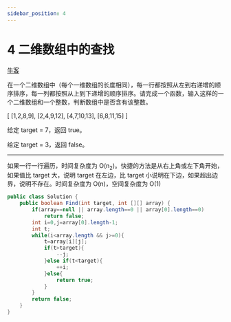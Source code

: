 ```yaml
---
sidebar_position: 4
---
```


# 4 二维数组中的查找

[牛客](https://www.nowcoder.com/practice/abc3fe2ce8e146608e868a70efebf62e)

在一个二维数组中（每个一维数组的长度相同），每一行都按照从左到右递增的顺序排序，每一列都按照从上到下递增的顺序排序。请完成一个函数，输入这样的一个二维数组和一个整数，判断数组中是否含有该整数。

[
  [1,2,8,9],
  [2,4,9,12],
  [4,7,10,13],
  [6,8,11,15]
]

给定 target = 7，返回 true。

给定 target = 3，返回 false。

---

如果一行一行遍历，时间复杂度为 O(n<sub>2</sub>)。快捷的方法是从右上角或左下角开始，如果值比 target 大，说明 target 在左边，比 target 小说明在下边，如果超出边界，说明不存在。时间复杂度为 O(n)，空间复杂度为 O(1)

~~~java
public class Solution {
    public boolean Find(int target, int [][] array) {
        if(array==null || array.length==0 || array[0].length==0)
            return false;
        int i=0,j=array[0].length-1;
        int t;
        while(i<array.length && j>=0){
            t=array[i][j];
            if(t>target){
                --j;
            }else if(t<target){
                ++i;
            }else{
                return true;
            }
        }
        return false;
    }
}
~~~
